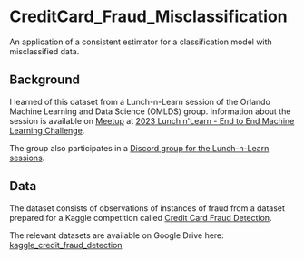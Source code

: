 # CreditCard_Fraud_Misclassification
An application of a consistent estimator for a classification model with misclassified data.

## Background

I learned of this dataset from a Lunch-n-Learn session
of the
Orlando Machine Learning and Data Science (OMLDS) group. 
Information about the session is available on 
[Meetup](https://www.meetup.com)
at 
[2023 Lunch n'Learn - End to End Machine Learning Challenge](https://www.meetup.com/orlando-mlds/events/296542199/).

The group also participates in a [Discord group
for the Lunch-n-Learn sessions](https://discord.com/channels/688989239773233213/802286971087093780).


## Data

The dataset consists of observations of instances of fraud
from a dataset prepared for a Kaggle competition
called
[Credit Card Fraud Detection](https://www.kaggle.com/datasets/mlg-ulb/creditcardfraud/). 

The relevant datasets are available on Google Drive here:
[kaggle_credit_fraud_detection](https://drive.google.com/drive/folders/1-4xR3QnHKedXdOPMOsC0qHV3N6NuoiVA)


